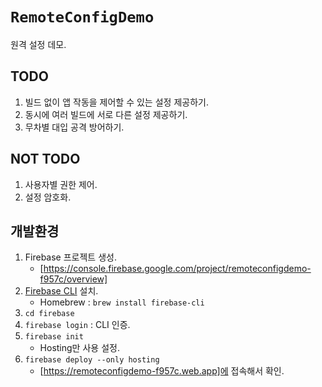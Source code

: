 # `RemoteConfigDemo`

원격 설정 데모.

## TODO

1. 빌드 없이 앱 작동을 제어할 수 있는 설정 제공하기.
2. 동시에 여러 빌드에 서로 다른 설정 제공하기.
3. 무차별 대입 공격 방어하기.

## NOT TODO

1. 사용자별 권한 제어.
2. 설정 암호화.

## 개발환경

1. Firebase 프로젝트 생성.
    - [https://console.firebase.google.com/project/remoteconfigdemo-f957c/overview]
2. [Firebase CLI](https://firebase.google.com/docs/cli) 설치.
    - Homebrew : `brew install firebase-cli`
3. `cd firebase`
4. `firebase login` : CLI 인증.
5. `firebase init`
    - Hosting만 사용 설정.
6. `firebase deploy --only hosting`
    - [https://remoteconfigdemo-f957c.web.app]에 접속해서 확인.
